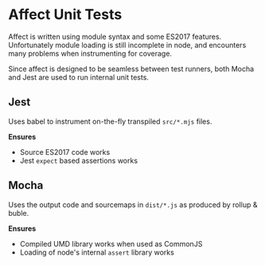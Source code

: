 # Affect Unit Tests
Affect is written using module syntax and some ES2017 features. Unfortunately module loading is still incomplete in node, and encounters many problems when instrumenting for coverage.

Since affect is designed to be seamless between test runners, both Mocha and Jest are used to run internal unit tests.

## Jest
Uses babel to instrument on-the-fly transpiled `src/*.mjs` files.

**Ensures**

 * Source ES2017 code works
 * Jest `expect` based assertions works

## Mocha
Uses the output code and sourcemaps in `dist/*.js` as produced by rollup & buble.

**Ensures**

 * Compiled UMD library works when used as CommonJS
 * Loading of node's internal `assert` library works
